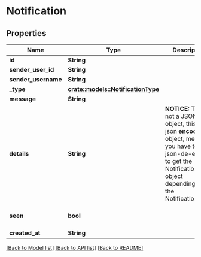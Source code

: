 # Notification

## Properties

Name | Type | Description | Notes
------------ | ------------- | ------------- | -------------
**id** | **String** |  | 
**sender_user_id** | **String** |  | 
**sender_username** | **String** |  | 
**_type** | [**crate::models::NotificationType**](NotificationType.md) |  | 
**message** | **String** |  | 
**details** | **String** | **NOTICE:** This is not a JSON object, this is a json **encoded** object, meaning you have to json-de-encode to get the NotificationDetail object depending on the NotificationType. | [default to {}]
**seen** | **bool** |  | [default to false]
**created_at** | **String** |  | 

[[Back to Model list]](../README.md#documentation-for-models) [[Back to API list]](../README.md#documentation-for-api-endpoints) [[Back to README]](../README.md)



